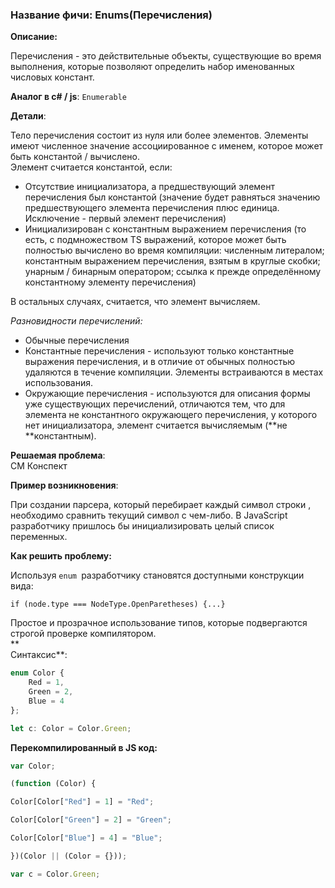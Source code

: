 ### **Название фичи: Enums\(Перечисления\)**

**Описание:**

Перечисления - это действительные объекты, существующие во время выполнения, которые позволяют определить набор именованных числовых констант.

**Аналог в c\# / js**: `Enumerable`

**Детали**:

Тело перечисления состоит из нуля или более элементов. Элементы имеют численное значение ассоциированное с именем, которое может быть константой / вычислено.  
Элемент считается константой, если:

* Отсутствие инициализатора, а предшествующий элемент перечисления был константой \(значение будет равняться значению предшествующего элемента перечисления плюс единица. Исключение - первый элемент перечисления\)
* Инициализирован с константным выражением перечисления \(то есть, с подмножеством TS выражений, которое может быть полностью вычислено во время компиляции: численным литералом; константным выражением перечисления, взятым в круглые скобки; унарным / бинарным оператором; ссылка к прежде определённому константному элементу перечисления\)

В остальных случаях, считается, что элемент вычисляем.

_Разновидности перечислений:_

* Обычные перечисления
* Константные перечисления - используют только константные выражения перечисления, и в отличие от обычных полностью удаляются в течение компиляции. Элементы встраиваются в местах использования.
* Окружающие перечисления - используются для описания формы уже существующих перечислений, отличаются тем, что для элемента не константного окружающего перечисления, у которого нет инициализатора, элемент считается вычисляемым \(**не **константным\).

**Решаемая проблема**:  
СМ Конспект

**Пример возникновения**:

При создании парсера, который перебирает каждый символ строки , необходимо сравнить текущий символ с чем-либо. В JavaScript разработчику пришлось бы инициализировать целый список переменных. 

**Как решить проблему:**

Используя `enum `разработчику становятся доступными конструкции вида:

`if (node.type === NodeType.OpenParetheses) {...}`

Простое и прозрачное использование типов, которые подвергаются строгой проверке компилятором.   
**  
Синтаксис**:

```js
enum Color {
    Red = 1, 
    Green = 2, 
    Blue = 4
};

let c: Color = Color.Green;
```

**Перекомпилированный в JS код:**

```js
var Color;

(function (Color) {

Color[Color["Red"] = 1] = "Red";

Color[Color["Green"] = 2] = "Green";

Color[Color["Blue"] = 4] = "Blue";

})(Color || (Color = {}));

var c = Color.Green;
```



